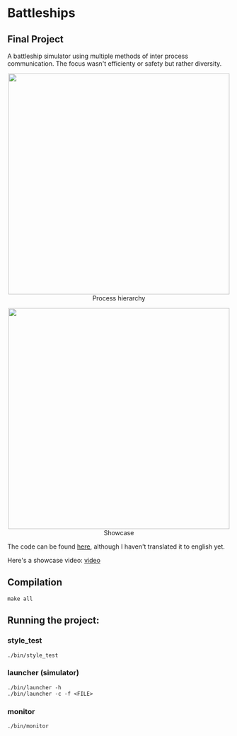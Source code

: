 # Battleships

## Final Project
A battleship simulator using multiple methods of inter process communication. The focus wasn't efficienty or safety but rather diversity.

<p align="center">
    <img src="https://user-images.githubusercontent.com/43417195/148287329-ab68a99f-948b-4524-a10e-d630293b1d1f.png" width="500px">
    <br>
    Process hierarchy
</p>

<p align="center">
    <img src="https://user-images.githubusercontent.com/43417195/148292290-a025e82f-4de4-4553-a3f5-6de63811dae2.gif" width="500px">
    <br>
    Showcase
</p>

The code can be found [here](Proyecto), although I haven't translated it to english yet.

Here's a showcase video: [video](https://youtu.be/pMvVAhWTcE4)

## Compilation
```
make all
```

## Running the project:
### style_test 
```
./bin/style_test
```
### launcher (simulator) 
```
./bin/launcher -h
./bin/launcher -c -f <FILE>
```

### monitor 
```
./bin/monitor
```
